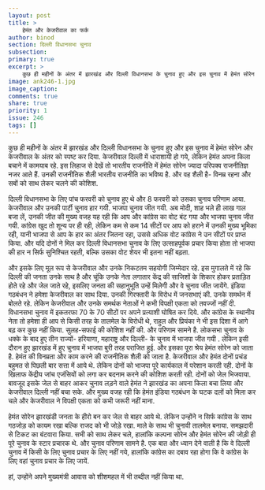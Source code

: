 ```yaml
---
layout: post
title: >
    हेमंत और केजरीवाल का फर्क
author: binod
section: दिल्ली विधानसभा चुनाव
subsection:
primary: true
excerpt: >
    कुछ ही महीनों के अंतर में झारखंड और दिल्ली विधानसभा के चुनाव हुए और इस चुनाव में हेमंत सोरेन और केजरीवाल के अंतर को स्पष्ट कर दिया. केजरीवाल दिल्ली में धाराशायी हो गये, लेकिन हेमंत अपना किला बचाने में कामयाब रहे.
image: ank246-1.jpg
image_caption:
comments: true
share: true
priority: 1
issue: 246
tags: []
---
```


कुछ ही महीनों के अंतर में झारखंड और दिल्ली विधानसभा के चुनाव हुए और इस चुनाव में हेमंत सोरेन और केजरीवाल के अंतर को स्पष्ट कर दिया. केजरीवाल दिल्ली में धाराशायी हो गये, लेकिन हेमंत अपना किला बचाने में कामयाब रहे. इस लिहाज से देखें तो भारतीय राजनीति में हेमंत सोरेन ज्यादा परिपक्व राजनीतिज्ञ नजर आते हैं. उनकी राजनीतिक शैली भारतीय राजनीति का भविष्य है. और वह शैली है- विनम्र रहना और सबों को साथ लेकर चलने की कोशिश.

दिल्ली विधानसभा के लिए पांच फरवरी को चुनाव हुए थे और 8 फरवरी को उसका चुनाव परिणाम आया. केजरीवाल और उनकी पार्टी चुनाव हार गयी. भाजपा चुनाव जीत गयी. अब मोदी, शाह भले ही लाख गाल बजा लें, उनकी जीत की मुख्य वजह यह रही कि आप और कांग्रेस का वोट बंट गया और भाजपा चुनाव जीत गयी. कांग्रेस खुद तो शून्य पर ही रही, लेकिन कम से कम 14 सीटों पर आप को हराने में उनकी मुख्य भूमिका रही, यानी भाजपा से आप के हार का अंतर जितना रहा, उससे अधिक वोट कांग्रेस ने उन सीटों पर प्राप्त किया. और यदि दोनों ने मिल कर दिल्ली विधानसभा चुनाव के लिए उत्साहपूर्वक प्रचार किया होता तो भाजपा की हार न सिर्फ सुनिश्चित रहती, बल्कि उसका वोट शेयर भी इतना नहीं बढ़ता.

और इसके लिए मूल रूप से केजरीवाल और उनके निकटतम सहयोगी जिम्मेदार रहे. इस मुगालते में रहे कि दिल्ली की जनता उनके साथ है और चूंकि उनके नेता लगातार केंद्र की साजिशों के शिकार होकर प्रताड़ित होते रहे और जेल जाते रहे, इसलिए जनता की सहानुभूति उन्हें मिलेगी और वे चुनाव जीत जायेंगे. इंडिया गठबंधन ने हमेशा केजरीवाल का साथ दिया. उनकी गिरफ्तारी के विरोध में जनसभाएं की. उनके समर्थन में बोलते रहे. लेकिन केजरीवाल और उनके समर्थक नेताओं ने कभी विपक्षी एकता को तवज्जों नहीं दी. विधानसभा चुनाव में इकतरफा 70 के 70 सीटों पर अपने प्रत्याशी घोषित कर दिये. और कांग्रेस के स्थानीय नेता तो हमेशा ही आप से किसी तरह के तालमेल के विरोधी थे, राहुल और प्रियंका ने भी इस दिशा में आगे बढ़ कर कुछ नहीं किया. सुलह-सफाई की कोशिश नहीं की. और परिणाम सामने है. लोकसभा चुनाव के धक्के के बाद हुए तीन राज्यों- हरियाणा, महाराष्ट्र और दिल्ली- के चुनाव में भाजपा जीत गयी
.
लेकिन इसी दौरान हुए झारखंड में हुए चुनाव में भाजपा बुरी तरह पराजित हुई. और इसका पूरा श्रेय हेमंत सोरेन को जाता है. हेमंत की विनम्रता और काम करने की राजनीतिक शैली को जाता है. केजरीवाल और हेमंत दोनों प्रचंड बहुमत से पिछली बार सत्ता में आये थे. लेकिन दोनों को भाजपा पूरे कार्यकाल में परेशान करती रही. दोनों के खिलाफ केंद्रीय जांच एजंसियों को लगा कर बदनाम करने की कोशिश करती रही. दोनों को जेल भिजवाया. बावजूद इसके जेल से बाहर आकर चुनाव लड़ने वाले हेमंत ने झारखंड का अपना किला बचा लिया और केजरीवाल दिल्ली नहीं बचा सके. और मुख्य वजह रही कि हेमंत इंडिया गठबंधन के घटक दलों को मिला कर चले और केजरीवाल ने विपक्षी एकता को कभी जरूरी नहीं माना.

हेमंत सोरेन झारखंडी जनता के हीरो बन कर जेल से बाहर आये थे. लेकिन उन्होंने न सिर्फ कांग्रेस के साथ गठजोड़ को कायम रखा बल्कि राजद को भी जोड़े रखा. माले के साथ भी चुनावी तालमेल बनाया. समझदारी से टिकट का बंटवारा किया. सभी को साथ लेकर चले, हालांकि कल्पना सोरेन और हेमंत सोरेन की जोड़ी ही पूरे चुनाव के स्टार प्रचारक थे. और चुनाव परिणाम सामने है.
एक बात और ध्यान देने वाली है कि वे दिल्ली चुनाव में किसी के लिए चुनाव प्रचार के लिए नहीं गये, हालांकि कांग्रेस का दबाव रहा होगा कि वे कांग्रेस के लिए वहां चुनाव प्रचार के लिए जायें.

हां, उन्होंने अपने मुख्यमंत्री आवास को शीशमहल में भी तब्दील नहीं किया था.